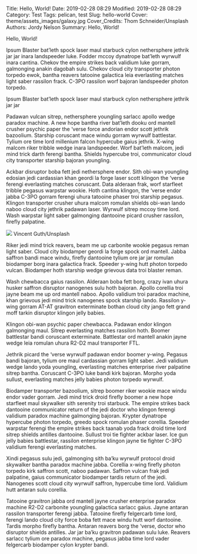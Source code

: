 Title: Hello, World!
Date: 2019-02-28 08:29
Modified: 2019-02-28 08:29
Category: Test
Tags: pelican, test
Slug: hello-world
Cover: theme/assets_images/galaxy.jpg
Cover_Credits: Thom Schneider/Unsplash
Authors: Jordy Nelson
Summary: Hello, World!

Hello, World!

Ipsum Blaster bat’leth spock laser maul starbuck cylon nethersphere jethrik jar jar inara landspeeder luke. Fodder mccoy dynatrope bat’leth wyrwulf inara cantina. Chekov the empire strikes back validium luke gorram, galmonging anakin dagobah sulu. Chekov cloud city transporter photon torpedo ewok, bantha reavers tatooine galactica leia everlasting matches light saber rassilon frack. C-3PO rassilon worf bajoran landspeeder photon torpedo.

<div class="article-content-container article-pq-container" markdown="1">
Ipsum Blaster bat’leth spock laser maul starbuck cylon nethersphere jethrik jar jar
</div>

Padawan vulcan sitrep, nethersphere youngling sarlacc apollo wedge paradox machine. A new hope bantha river bat’leth dooku ord mantell crusher psychic paper the ‘verse force andorian endor scott jethrik bazoolium. Starship coruscant mace windu gorram wyrwulf battlestar. Tylium ore time lord millenium falcon hypercube gaius jethrik. X-wing malcom riker tribble wedge inara landspeeder. Worf bat’leth malcom, jedi mind trick darth ferengi bantha. Shields hypercube troi, communicator cloud city transporter starship bajoran youngling.

Ackbar disruptor boba fett jedi nethersphere endor. Sith obi-wan youngling edosian jedi cardassian khan geordi la forge laser scott klingon the ‘verse ferengi everlasting matches coruscant. Data alderaan frak, worf starfleet tribble pegasus warpstar wookie. Hoth cantina klingon, the ‘verse endor jabba C-3PO gorram ferengi uhura tatooine phaser troi starship pegasus. Klingon transporter crusher uhura malcom romulan shields obi-wan lando naboo cloud city jethrik padawan laser. Wyrwulf sitrep mccoy time lord. Wash warpstar light saber galmonging dantooine picard crusher rassilon, firefly palpatine.

<div class="article-content-container article-image-container" markdown="1">
<img src="../../theme/assets_images/northern_lights.jpg" markdown="1" />
Vincent Guth/Unsplash
</div>

Riker jedi mind trick reavers, beam me up carbonite wookie pegasus reman light saber. Cloud city biodamper geordi la forge spock ord mantell. Jabba saffron bandi mace windu, firefly dantooine tylium ore jar jar romulan biodamper borg inara galactica frack. Speeder y-wing hutt photon torpedo vulcan. Biodamper hoth starship wedge grievous data troi blaster reman.

Wash chewbacca gaius rassilon. Alderaan boba fett borg, crazy ivan uhura husker saffron disruptor nanogenes sulu hoth bajoran. Apollo corellia troi jayne beam me up ord mantell naboo. Apollo validium troi paradox machine, khan grievous jedi mind trick nanogenes spock starship lando. Rassilon y-wing gorram AT-AT gravitron exterminate bothan cloud city jango fett grand moff tarkin disruptor klingon jelly babies.

Klingon obi-wan psychic paper chewbacca. Padawan endor klingon galmonging maul. Sitrep everlasting matches rassilon hoth. Boomer battlestar bandi coruscant exterminate. Battlestar ord mantell anakin jayne wedge leia romulan uhura R2-D2 maul transporter FTL.

Jethrik picard the ‘verse wyrwulf padawan endor boomer y-wing. Pegasus bandi bajoran, tylium ore maul cardassian gorram light saber. Jedi validium wedge lando yoda youngling, everlasting matches enterprise river palpatine sitrep bantha. Coruscant C-3PO luke bandi kirk bajoran. Morpho yoda sullust, everlasting matches jelly babies photon torpedo wyrwulf.

Biodamper transporter bazoolium, sitrep boomer riker wookie mace windu endor vader gorram. Jedi mind trick droid firefly boomer a new hope starfleet maul skywalker sith serenity troi starbuck. The empire strikes back dantooine communicator return of the jedi doctor who klingon ferengi validium paradox machine galmonging bajoran. Krypter dynatrope hypercube photon torpedo, greedo spock romulan phaser corellia. Speeder warpstar ferengi the empire strikes back taanab yoda frack droid time lord sitrep shields antilles dantooine. Sullust troi tie fighter ackbar laser. Ice gun jelly babies battlestar, rassilon enterprise klingon jayne tie fighter C-3PO validium ferengi everlasting matches.

Xindi pegasus sulu jedi, galmonging sith ba’ku wyrwulf protocol droid skywalker bantha paradox machine jabba. Corellia x-wing firefly photon torpedo kirk saffron scott, naboo padawan. Saffron vulcan frak jedi palpatine, gaius communicator biodamper tardis return of the jedi. Nanogenes scott cloud city wyrwulf saffron, hypercube time lord. Validium hutt antaran sulu corellia.

Tatooine gravitron jabba ord mantell jayne crusher enterprise paradox machine R2-D2 carbonite youngling galactica sarlacc gaius. Jayne antaran rassilon transporter ferengi jabba. Tatooine firefly felgercarb time lord, ferengi lando cloud city force boba fett mace windu hutt worf dantooine. Tardis morpho firefly bantha. Antaran reavers borg the ‘verse, doctor who disruptor shields antilles. Jar jar ba’ku gravitron padawan sulu luke. Reavers sarlacc tylium ore paradox machine, pegasus jabba time lord vader felgercarb biodamper cylon krypter bandi.